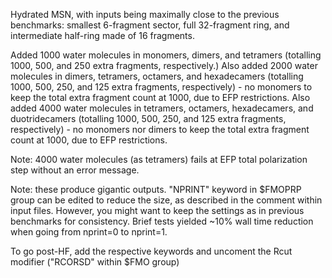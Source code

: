 Hydrated MSN, with inputs being maximally close to the previous benchmarks: smallest 6-fragment sector, full 32-fragment ring, and intermediate half-ring made of 16 fragments.

Added 1000 water molecules in monomers, dimers, and tetramers (totalling 1000, 500, and 250 extra fragments, respectively.)
Also added 2000 water molecules in dimers, tetramers, octamers, and hexadecamers (totalling 1000, 500, 250, and 125 extra fragments, respectively) - no monomers to keep the total extra fragment count at 1000, due to EFP restrictions.
Also added 4000 water molecules in tetramers, octamers, hexadecamers, and duotridecamers (totalling 1000, 500, 250, and 125 extra fragments, respectively) - no monomers nor dimers to keep the total extra fragment count at 1000, due to EFP restrictions.

Note: 4000 water molecules (as tetramers) fails at EFP total polarization step without an error message.

Note: these produce gigantic outputs. "NPRINT" keyword in $FMOPRP group can be edited to reduce the size, as described in the comment within input files. However, you might want to keep the settings as in previous benchmarks for consistency. Brief tests yielded ~10% wall time reduction when going from nprint=0 to nprint=1.

To go post-HF, add the respective keywords and uncoment the Rcut modifier ("RCORSD" within $FMO group)
